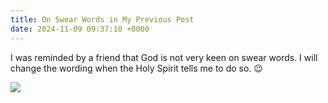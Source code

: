 ```yaml
---
title: On Swear Words in My Previous Post
date: 2024-11-09 09:37:10 +0000
---
```


I was reminded by a friend that God is not very keen on swear words. I will change the wording when the Holy Spirit tells me to do so. 😉

![](/6ba00e3deff0dcaa8cccab2694096dd6.jpeg)